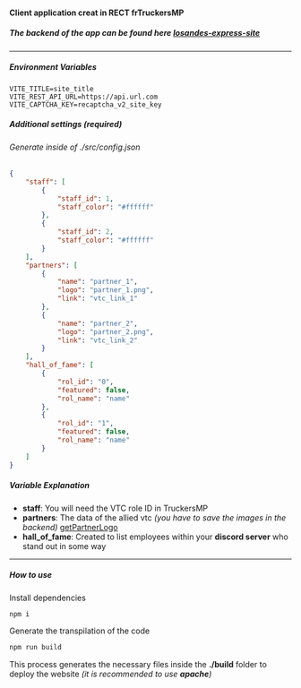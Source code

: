 #### Client application creat in RECT frTruckersMP 

##### The backend of the app can be found here [losandes-express-site](https://github.com/CoffeSiberian/losandes-express-site "losandes-express-site")

---

##### Environment Variables

```
VITE_TITLE=site_title
VITE_REST_API_URL=https://api.url.com
VITE_CAPTCHA_KEY=recaptcha_v2_site_key
```

##### Additional settings _(required)_

###### Generate inside of ./src/config.json

```json
{
    "staff": [
        {
            "staff_id": 1,
            "staff_color": "#ffffff"
        },
        {
            "staff_id": 2,
            "staff_color": "#ffffff"
        }
    ],
    "partners": [
        {
            "name": "partner_1",
            "logo": "partner_1.png",
            "link": "vtc_link_1"
        },
        {
            "name": "partner_2",
            "logo": "partner_2.png",
            "link": "vtc_link_2"
        }
    ],
    "hall_of_fame": [
        {
            "rol_id": "0",
            "featured": false,
            "rol_name": "name"
        },
        {
            "rol_id": "1",
            "featured": false,
            "rol_name": "name"
        }
    ]
}
```

##### Variable Explanation

-   **staff**: You will need the VTC role ID in TruckersMP
-   **partners**: The data of the allied vtc _(you have to save the images in the backend)_ [getPartnerLogo](https://github.com/CoffeSiberian/losandes-express-site/blob/main/routes/getPartnerLogo.ts "getPartnerLogo")
-   **hall_of_fame**: Created to list employees within your **discord server** who stand out in some way

---

##### How to use

Install dependencies

```bash
npm i
```

Generate the transpilation of the code

```bash
npm run build
```

This process generates the necessary files inside the **./build** folder to deploy the website _(it is recommended to use **apache**)_
